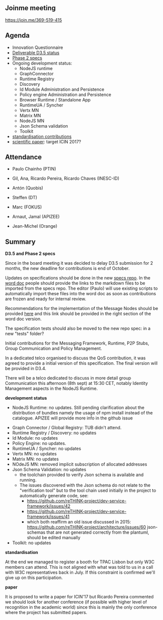 ## Joinme meeting

https://join.me/369-519-415

Agenda
------

- Innovation Questionnaire
- [Deliverable D3.5 status](https://github.com/reTHINK-project/core-framework/labels/D3.5)
- [Phase 2 specs](https://github.com/reTHINK-project/dev-runtime-core/labels/phase2)
- Ongoing development status:
  - NodeJS runtime
  - GraphConnector
  - Runtime Registry
  - Discovery
  - Id Module Administration and Persistence
  - Policy engine Administration and Persistence
  - Browser Runtime / Standalone App
  - RuntimeUA / Syncher
  - Vertx MN
  - Matrix MN
  - NodeJS MN
  - Json Schema validation
  - Toolkit
-	[standardisation contributions](https://github.com/reTHINK-project/core-framework/issues/168)
-	[scientific paper](https://github.com/reTHINK-project/core-framework/issues/169): target ICIN 2017?

Attendance
----------

-	Paulo Chainho (PTIN)

- Gil, Ana, Ricardo Pereira, Ricardo Chaves (INESC-ID)

- Antón (Quobis)

- Steffen (DT)

- Marc (FOKUS)

- Arnaut, Jamal (APIZEE)

- Jean-Michel (Orange)

Summary
-------

**D3.5 and Phase 2 specs**

Since in the board meeting it was decided to delay D3.5 submission for 2 months, the new deadline for contributions is end of October.

Updates on specifications should be done in the new [specs repo](https://github.com/reTHINK-project/specs). In the [word doc](https://github.com/reTHINK-project/core-framework/blob/master/docs/deliverables/d3.5/D3.5-Hyperty-Runtime-and-Hyperty-Messaging-Node-Specification.docx) people should provide the links to the markdown files to be imported from the specs repo. The editor (Paulo) will use existing scripts to automatically import these files into the word doc as soon as contributions are frozen and ready for internal review.

Recommendations for the implementation of the Message Nodes should be provided [here](https://github.com/reTHINK-project/specs/blob/master/tutorials/msg-node-development-recommendations.md) and this link should be provided in the right section of the word doc version.

The specification tests should also be moved to the new repo spec: in a new "tests" folder?

Initial contributions for the Messaging Framework, Runtime, P2P Stubs, Group Communication and Policy Management.

In a dedicated telco organised to discuss the QoS contribution, it was agreed to provide a initial version of this specification. The final version will be provided in D3.4.

There will be a telco dedicated to discuss in more detail group Communication this afternoon (8th sept) at 15:30 CET, notably Identity Management aspects in the NodeJS Runtime.

**development status**

* NodeJS Runtime: no updates. Still pending clarification about the distribution of bundles namely the usage of npm install instead of the catalogue. APIZEE will provide more info in the github issue
- Graph Connector / Global Registry: TUB didn't attend.
- Runtime Registry / Discovery: no updates
- Id Module: no updates
- Policy Engine: no updates.
- RuntimeUA / Syncher: no updates
- Vertx MN: no updates
- Matrix MN: no updates
- NOdeJS MN: removed implicit subscription of allocated addresses
- Json Schema Validation: no updates
  - the toolchain provided to verify Json schema is available and running.
  - The issues discovered with the Json schema do not relate to the "verification tool" but to the tool chain used initially in the project to automatically generate code, see:
      - https://github.com/reTHINK-project/dev-service-framework/issues/42
      - https://github.com/reTHINK-project/dev-service-framework/issues/41
      - which both reaffirm an old issue discussed in 2015: https://github.com/reTHINK-project/architecture/issues/60
    json-schemas that are not generated correctly from the plantuml, should be edited manually
- Toolkit: no updates

**standardisation**

At the end we managed to register a booth for TPAC Lisbon but only W3C members can attend. This is not aligned with what was told to us in a call with W3C representatives back in July. If this constraint is confirmed we'll give up on this participation.

**paper**

It is proposed to write a paper for ICIN'17 but Ricardo Pereira commented we should look for another conference (if possible with higher level of recognition in the academic world) since this is mainly the only conference where the project has submitted papers.
